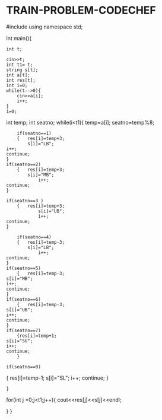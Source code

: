 # TRAIN-PROBLEM-CODECHEF

#include<iostream>
using namespace std;

int main(){
	
	int t;

	cin>>t;
	int t1= t;
	string s[t];
	int a[t];
	int res[t];
	int i=0;
	while(t-->0){
		cin>>a[i];
		i++;
	}
	i=0;
int temp;
int seatno;	
while(i<t1){
		temp=a[i];
		seatno=temp%8;
		
		if(seatno==1)
		{	res[i]=temp+3;	
			s[i]="LB";
	i++;
	continue;
	}
	if(seatno==2)
		{	res[i]=temp+3;	
			s[i]="MB";
				i++;
	continue;
	}
	
	if(seatno==3 )
		{	res[i]=temp+3;	
				s[i]="UB";
				i++;
	continue;
	}
	
		if(seatno==4)
		{	res[i]=temp-3;	
			s[i]="LB";
				i++;
	continue;
	}
	if(seatno==5)
		{	res[i]=temp-3;	
	s[i]="MB";
	i++;
	continue;
	}
	if(seatno==6)
		{	res[i]=temp-3;	
	s[i]="UB";
	i++;
	continue;
	}
	if(seatno==7)
		{res[i]=temp+1;	
	s[i]="SU";
	i++;
	continue;
		}
	
	if(seatno==0)
{	res[i]=temp-1;
	s[i]="SL";
	i++;
	continue;
	}
	
	
	}	

for(int j =0;j<t1;j++){
	cout<<res[j]<<s[j]<<endl;

}
}
